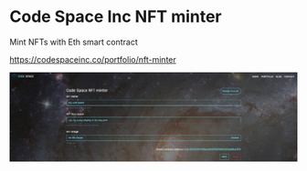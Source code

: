 # Code Space Inc NFT minter
Mint NFTs with Eth smart contract

https://codespaceinc.co/portfolio/nft-minter

![Preview](assets/preview.png?raw=true)